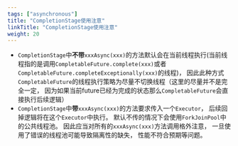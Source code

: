 ```yaml
---
tags: ["asynchronous"]
title: "CompletionStage使用注意"
linkTitle: "CompletionStage使用注意"
weight: 20
---
```


- `CompletionStage`中**不带**`xxxAsync(xxx)`的方法默认会在当前线程执行(当前线程指的是调用`CompletableFuture.complete(xxx)`或者`CompletableFuture.completeExceptionally(xxx)`的线程)， 因此此种方式`CompletableFuture`的线程执行策略为尽量不切换线程（这里的尽量并不是完全一定， 因为如果当前future已经为完成的状态那么`CompletableFuture`会直接执行后续逻辑）
- `CompletionStage`中**带**`xxxAsync(xxx)`的方法要求传入一个`Executor`， 后续回掉逻辑将在这个`Executor`中执行。 默认不传的情况下会使用`ForkJoinPool`中的公共线程池。 因此应当对所有的`xxxAsync(xxx)`方法调用格外注意， 一旦使用了错误的线程池可能导致隔离性的缺失， 性能不符合预期等问题。

